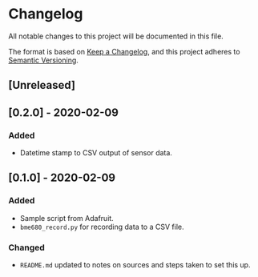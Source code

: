 # Changelog
All notable changes to this project will be documented in this file.

The format is based on [Keep a Changelog](https://keepachangelog.com/en/1.0.0/),
and this project adheres to [Semantic Versioning](https://semver.org/spec/v2.0.0.html).

## [Unreleased]

## [0.2.0] - 2020-02-09
### Added
- Datetime stamp to CSV output of sensor data.

## [0.1.0] - 2020-02-09
### Added
- Sample script from Adafruit.
- `bme680_record.py` for recording data to a CSV file.

### Changed
- `README.md` updated to notes on sources and steps taken to set this up. 